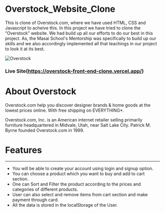 # Overstock_Website_Clone

<p>
      This is clone of Overstock.com, where we have used HTML, CSS and
      Javascript to acheive this. In this project we have tried to clone the
      “Overstock” website. We had build up all our efforts to do our best in
      this project. As, the Masai School's Mentorship was specifically to build
      up our skills and we also accordingly implemented all that teachings in
      our project to look it at its best.
    </p>
 
 <img
      src="https://user-images.githubusercontent.com/94324872/159493368-b373246f-9194-4524-8995-999f29998741.png"
      alt="Overstock"
    />
    <br />
    <h3>Live Site(https://overstock-front-end-clone.vercel.app/)</h3>
    <h1>About Overstock</h1>
    <p>Overstock.com help you discover designer brands & home goods at the lowest prices online. With free shipping on EVERYTHING*.</p>
    <p>
      Overstock.com, Inc. is an American internet retailer selling primarily
      furniture headquartered in Midvale, Utah, near Salt Lake City. Patrick M.
      Byrne founded Overstock.com in 1999.
    </p>
    <h1>Features</h1>
    <hr />
    <ul>
      <li>You will be able to create your account using login and signup option.</li>
      <li>You can choose a product which you want to buy and add to cart section.</li>
      <li>One can Sort and Filter the product according to the prices and categories
        of different products.</li>
      <li>User can also select and remove items from cart section and make payment
        through card.</li>
      <li>All the data is stored in the localStorage of the User.</li>
    </ul>
    
    
    
    
    

    


    
